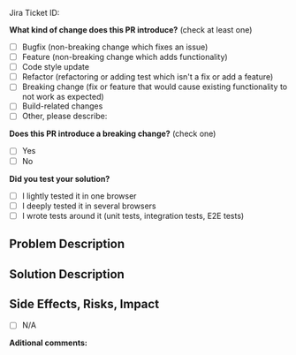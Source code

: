 <!--
Please make sure to read the Contributing Guidelines: CONTRIBUTING.md
-->

<!--- JIRA Ticket Link -->
Jira Ticket ID: <JIRA Ticket ID> <!--- Example: JRA-34 -->

<!--- Provide a general summary of your changes in the PR Title -->

**What kind of change does this PR introduce?** (check at least one)

- [ ] Bugfix (non-breaking change which fixes an issue)
- [ ] Feature (non-breaking change which adds functionality)
- [ ] Code style update
- [ ] Refactor (refactoring or adding test which isn't a fix or add a feature)
- [ ] Breaking change (fix or feature that would cause existing functionality to not work as expected)
- [ ] Build-related changes
- [ ] Other, please describe:

**Does this PR introduce a breaking change?** (check one)

- [ ] Yes
- [ ] No

**Did you test your solution?**

- [ ] I lightly tested it in one browser
- [ ] I deeply tested it in several browsers
- [ ] I wrote tests around it (unit tests, integration tests, E2E tests)

## Problem Description

<!--- Describe the problem briefly or reference related issues -->

## Solution Description

<!--- Describe your changes in detail -->

## Side Effects, Risks, Impact

<!--- May your changes break other parts of the application? -->

- [ ] N/A

**Aditional comments:**